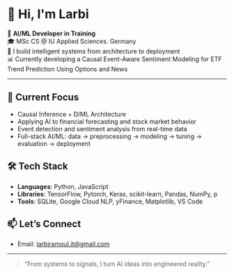 # 👋 Hi, I'm Larbi 

🤖 **AI/ML Developer in Training**  
🎓 MSc CS @ IU Applied Sciences. Germany  
🧱 I build intelligent systems from architecture to deployment  
📊 Currently developing a Causal Event-Aware Sentiment Modeling for ETF Trend Prediction Using Options and News 

---

## 🧠 Current Focus
- Causal Inference + D/ML Architecture 
- Applying AI to financial forecasting and stock market behavior  
- Event detection and sentiment analysis from real-time data  
- Full-stack AI/ML: data → preprocessing → modeling → tuning → evaluation → deployment  

## 🛠️ Tech Stack
- **Languages**: Python, JavaScript
- **Libraries**: TensorFlow, Pytorch, Keras, scikit-learn, Pandas, NumPy, p
- **Tools**: SQLite, Google Cloud NLP, yFinance, Matplotlib, VS Code

## 📫 Let’s Connect
- Email: larbiramoul.it@gmail.com


---

> “From systems to signals, I turn AI ideas into engineered reality.”


